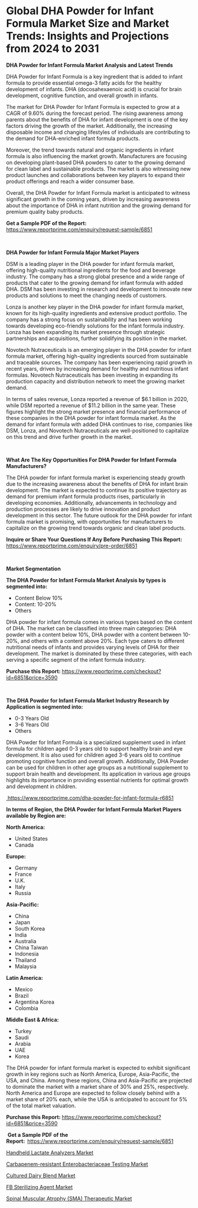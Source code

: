<p><h1>Global DHA Powder for Infant Formula Market Size and Market Trends: Insights and Projections from 2024 to 2031</h1></p><p><strong>DHA Powder for Infant Formula Market Analysis and Latest Trends</strong></p>
<p><p>DHA Powder for Infant Formula is a key ingredient that is added to infant formula to provide essential omega-3 fatty acids for the healthy development of infants. DHA (docosahexaenoic acid) is crucial for brain development, cognitive function, and overall growth in infants.</p><p>The market for DHA Powder for Infant Formula is expected to grow at a CAGR of 9.60% during the forecast period. The rising awareness among parents about the benefits of DHA for infant development is one of the key factors driving the growth of the market. Additionally, the increasing disposable income and changing lifestyles of individuals are contributing to the demand for DHA-enriched infant formula products.</p><p>Moreover, the trend towards natural and organic ingredients in infant formula is also influencing the market growth. Manufacturers are focusing on developing plant-based DHA powders to cater to the growing demand for clean label and sustainable products. The market is also witnessing new product launches and collaborations between key players to expand their product offerings and reach a wider consumer base.</p><p>Overall, the DHA Powder for Infant Formula market is anticipated to witness significant growth in the coming years, driven by increasing awareness about the importance of DHA in infant nutrition and the growing demand for premium quality baby products.</p></p>
<p><strong>Get a Sample PDF of the Report:&nbsp;</strong> <a href="https://www.reportprime.com/enquiry/request-sample/6851">https://www.reportprime.com/enquiry/request-sample/6851</a></p>
<p>&nbsp;</p>
<p><strong>DHA Powder for Infant Formula Major Market Players</strong></p>
<p><p>DSM is a leading player in the DHA powder for infant formula market, offering high-quality nutritional ingredients for the food and beverage industry. The company has a strong global presence and a wide range of products that cater to the growing demand for infant formula with added DHA. DSM has been investing in research and development to innovate new products and solutions to meet the changing needs of customers.</p><p>Lonza is another key player in the DHA powder for infant formula market, known for its high-quality ingredients and extensive product portfolio. The company has a strong focus on sustainability and has been working towards developing eco-friendly solutions for the infant formula industry. Lonza has been expanding its market presence through strategic partnerships and acquisitions, further solidifying its position in the market.</p><p>Novotech Nutraceuticals is an emerging player in the DHA powder for infant formula market, offering high-quality ingredients sourced from sustainable and traceable sources. The company has been experiencing rapid growth in recent years, driven by increasing demand for healthy and nutritious infant formulas. Novotech Nutraceuticals has been investing in expanding its production capacity and distribution network to meet the growing market demand.</p><p>In terms of sales revenue, Lonza reported a revenue of $6.1 billion in 2020, while DSM reported a revenue of $11.2 billion in the same year. These figures highlight the strong market presence and financial performance of these companies in the DHA powder for infant formula market. As the demand for infant formula with added DHA continues to rise, companies like DSM, Lonza, and Novotech Nutraceuticals are well-positioned to capitalize on this trend and drive further growth in the market.</p></p>
<p>&nbsp;</p>
<p><strong>What Are The Key Opportunities For DHA Powder for Infant Formula Manufacturers?</strong></p>
<p><p>The DHA powder for infant formula market is experiencing steady growth due to the increasing awareness about the benefits of DHA for infant brain development. The market is expected to continue its positive trajectory as demand for premium infant formula products rises, particularly in developing economies. Additionally, advancements in technology and production processes are likely to drive innovation and product development in this sector. The future outlook for the DHA powder for infant formula market is promising, with opportunities for manufacturers to capitalize on the growing trend towards organic and clean label products.</p></p>
<p><strong>Inquire or Share Your Questions If Any Before Purchasing This Report:</strong> <a href="https://www.reportprime.com/enquiry/pre-order/6851">https://www.reportprime.com/enquiry/pre-order/6851</a></p>
<p>&nbsp;</p>
<p><strong>Market Segmentation</strong></p>
<p><strong>The DHA Powder for Infant Formula Market Analysis by types is segmented into:</strong></p>
<p><ul><li>Content Below 10%</li><li>Content: 10-20%</li><li>Others</li></ul></p>
<p><p>DHA powder for infant formula comes in various types based on the content of DHA. The market can be classified into three main categories: DHA powder with a content below 10%, DHA powder with a content between 10-20%, and others with a content above 20%. Each type caters to different nutritional needs of infants and provides varying levels of DHA for their development. The market is dominated by these three categories, with each serving a specific segment of the infant formula industry.</p></p>
<p><strong>Purchase this Report:&nbsp;</strong><a href="https://www.reportprime.com/checkout?id=6851&price=3590">https://www.reportprime.com/checkout?id=6851&price=3590</a></p>
<p>&nbsp;</p>
<p><strong>The DHA Powder for Infant Formula Market Industry Research by Application is segmented into:</strong></p>
<p><ul><li>0-3 Years Old</li><li>3-6 Years Old</li><li>Others</li></ul></p>
<p><p>DHA Powder for Infant Formula is a specialized supplement used in infant formula for children aged 0-3 years old to support healthy brain and eye development. It is also used for children aged 3-6 years old to continue promoting cognitive function and overall growth. Additionally, DHA Powder can be used for children in other age groups as a nutritional supplement to support brain health and development. Its application in various age groups highlights its importance in providing essential nutrients for optimal growth and development in children.</p></p>
<p><a href="https://www.reportprime.com/dha-powder-for-infant-formula-r6851">&nbsp;https://www.reportprime.com/dha-powder-for-infant-formula-r6851</a></p>
<p><strong>In terms of Region, the DHA Powder for Infant Formula Market Players available by Region are:</strong></p>
<p>
    <p> <strong> North America: </strong>
        <ul>
            <li>United States</li>
            <li>Canada</li>
        </ul>
        </p> 
    <p> <strong> Europe: </strong>
        <ul>
            <li>Germany</li>
            <li>France</li>
            <li>U.K.</li>
            <li>Italy</li>
            <li>Russia</li>
        </ul>
        </p> 
    <p> <strong> Asia-Pacific: </strong>
        <ul>
            <li>China</li>
            <li>Japan</li>
            <li>South Korea</li>
            <li>India</li>
            <li>Australia</li>
            <li>China Taiwan</li>
            <li>Indonesia</li>
            <li>Thailand</li>
            <li>Malaysia</li>
        </ul>
        </p> 
    <p> <strong> Latin America: </strong>
        <ul>
            <li>Mexico</li>
            <li>Brazil</li>
            <li>Argentina Korea</li>
            <li>Colombia</li>
        </ul>
        </p> 
    <p> <strong> Middle East & Africa: </strong>
        <ul>
            <li>Turkey</li>
            <li>Saudi</li>
            <li>Arabia</li>
            <li>UAE</li>
            <li>Korea</li>
        </ul>
    </p>
    </p>
<p><p>The DHA powder for infant formula market is expected to exhibit significant growth in key regions such as North America, Europe, Asia-Pacific, the USA, and China. Among these regions, China and Asia-Pacific are projected to dominate the market with a market share of 30% and 25%, respectively. North America and Europe are expected to follow closely behind with a market share of 20% each, while the USA is anticipated to account for 5% of the total market valuation.</p></p>
<p><strong>Purchase this Report: </strong><a href="https://www.reportprime.com/checkout?id=6851&price=3590">https://www.reportprime.com/checkout?id=6851&price=3590</a></p>
<p>&nbsp;<strong>Get a Sample PDF of the Report:&nbsp;&nbsp;</strong><a href="https://www.reportprime.com/enquiry/request-sample/6851">https://www.reportprime.com/enquiry/request-sample/6851</a></p>
<p><strong></strong></p>
<p><p><a href="https://medium.com/@irwingibson2023/handheld-lactate-analyzers-market-strategic-insights-product-evolution-and-market-segmentation-in-e3d3517c336e">Handheld Lactate Analyzers Market</a></p><p><a href="https://medium.com/@eliasman59/carbapenem-resistant-enterobacteriaceae-testing-market-outlook-complete-industry-analysis-2024-to-541fdfb163fa">Carbapenem-resistant Enterobacteriaceae Testing Market</a></p><p><a href="https://github.com/jadenRaynor/Market-Research-Report-List-1/blob/main/cultured-dairy-blend-market.md">Cultured Dairy Blend Market</a></p><p><a href="https://github.com/ranaacryptoaddmin/Market-Research-Report-List-1/blob/main/fb-sterilizing-agent-market.md">FB Sterilizing Agent Market</a></p><p><a href="https://medium.com/@daveblock12/spinal-muscular-atrophy-sma-therapeutic-market-analysis-report-global-insights-by-region-type-457889054c40">Spinal Muscular Atrophy (SMA) Therapeutic Market</a></p></p>